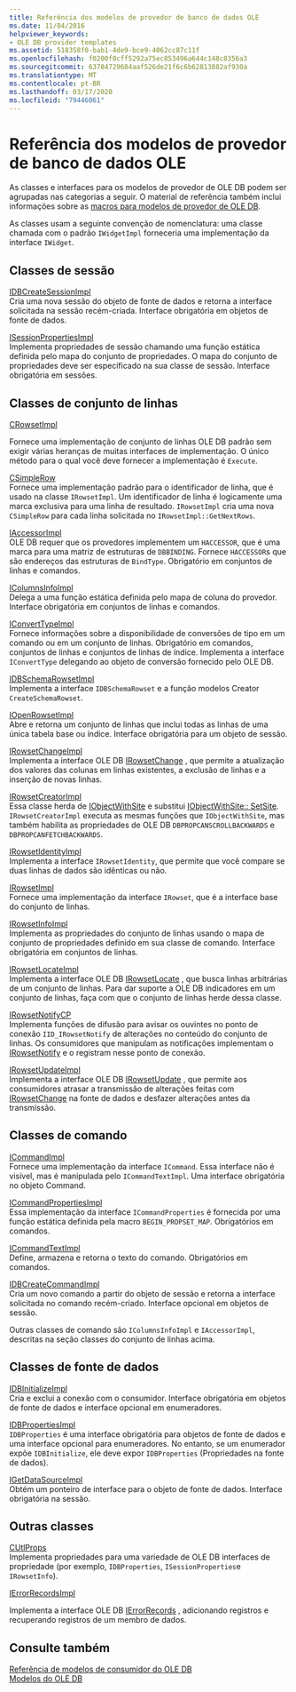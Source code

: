 ```yaml
---
title: Referência dos modelos de provedor de banco de dados OLE
ms.date: 11/04/2016
helpviewer_keywords:
- OLE DB provider templates
ms.assetid: 518358f0-bab1-4de9-bce9-4062cc87c11f
ms.openlocfilehash: f0200f0cff5292a75ec853496a644c148c8356a3
ms.sourcegitcommit: 63784729604aaf526de21f6c6b62813882af930a
ms.translationtype: MT
ms.contentlocale: pt-BR
ms.lasthandoff: 03/17/2020
ms.locfileid: "79446061"
---
```

# <a name="ole-db-provider-templates-reference"></a>Referência dos modelos de provedor de banco de dados OLE

As classes e interfaces para os modelos de provedor de OLE DB podem ser agrupadas nas categorias a seguir. O material de referência também inclui informações sobre as [macros para modelos de provedor de OLE DB](../../data/oledb/macros-for-ole-db-provider-templates.md).

As classes usam a seguinte convenção de nomenclatura: uma classe chamada com o padrão `IWidgetImpl` forneceria uma implementação da interface `IWidget`.

## <a name="session-classes"></a>Classes de sessão

[IDBCreateSessionImpl](../../data/oledb/idbcreatesessionimpl-class.md)<br/>
Cria uma nova sessão do objeto de fonte de dados e retorna a interface solicitada na sessão recém-criada. Interface obrigatória em objetos de fonte de dados.

[ISessionPropertiesImpl](../../data/oledb/isessionpropertiesimpl-class.md)<br/>
Implementa propriedades de sessão chamando uma função estática definida pelo mapa do conjunto de propriedades. O mapa do conjunto de propriedades deve ser especificado na sua classe de sessão. Interface obrigatória em sessões.

## <a name="rowset-classes"></a>Classes de conjunto de linhas

[CRowsetImpl](../../data/oledb/crowsetimpl-class.md)

Fornece uma implementação de conjunto de linhas OLE DB padrão sem exigir várias heranças de muitas interfaces de implementação. O único método para o qual você deve fornecer a implementação é `Execute`.

[CSimpleRow](../../data/oledb/csimplerow-class.md)<br/>
Fornece uma implementação padrão para o identificador de linha, que é usado na classe `IRowsetImpl`. Um identificador de linha é logicamente uma marca exclusiva para uma linha de resultado. `IRowsetImpl` cria uma nova `CSimpleRow` para cada linha solicitada no `IRowsetImpl::GetNextRows`.

[IAccessorImpl](../../data/oledb/iaccessorimpl-class.md)<br/>
OLE DB requer que os provedores implementem um `HACCESSOR`, que é uma marca para uma matriz de estruturas de `DBBINDING`. Fornece `HACCESSOR`s que são endereços das estruturas de `BindType`. Obrigatório em conjuntos de linhas e comandos.

[IColumnsInfoImpl](../../data/oledb/icolumnsinfoimpl-class.md)<br/>
Delega a uma função estática definida pelo mapa de coluna do provedor. Interface obrigatória em conjuntos de linhas e comandos.

[IConvertTypeImpl](../../data/oledb/iconverttypeimpl-class.md)<br/>
Fornece informações sobre a disponibilidade de conversões de tipo em um comando ou em um conjunto de linhas. Obrigatório em comandos, conjuntos de linhas e conjuntos de linhas de índice. Implementa a interface `IConvertType` delegando ao objeto de conversão fornecido pelo OLE DB.

[IDBSchemaRowsetImpl](../../data/oledb/idbschemarowsetimpl-class.md)<br/>
Implementa a interface `IDBSchemaRowset` e a função modelos Creator `CreateSchemaRowset`.

[IOpenRowsetImpl](../../data/oledb/iopenrowsetimpl-class.md)<br/>
Abre e retorna um conjunto de linhas que inclui todas as linhas de uma única tabela base ou índice. Interface obrigatória para um objeto de sessão.

[IRowsetChangeImpl](../../data/oledb/irowsetchangeimpl-class.md)<br/>
Implementa a interface OLE DB [IRowsetChange](/previous-versions/windows/desktop/ms715790(v=vs.85)) , que permite a atualização dos valores das colunas em linhas existentes, a exclusão de linhas e a inserção de novas linhas.

[IRowsetCreatorImpl](../../data/oledb/irowsetcreatorimpl-class.md)<br/>
Essa classe herda de [IObjectWithSite](/windows/win32/api/ocidl/nn-ocidl-iobjectwithsite) e substitui [IObjectWithSite:: SetSite](/windows/win32/api/ocidl/nf-ocidl-iobjectwithsite-setsite). `IRowsetCreatorImpl` executa as mesmas funções que `IObjectWithSite`, mas também habilita as propriedades de OLE DB `DBPROPCANSCROLLBACKWARDS` e `DBPROPCANFETCHBACKWARDS`.

[IRowsetIdentityImpl](../../data/oledb/irowsetidentityimpl-class.md)<br/>
Implementa a interface `IRowsetIdentity`, que permite que você compare se duas linhas de dados são idênticas ou não.

[IRowsetImpl](../../data/oledb/irowsetimpl-class.md)<br/>
Fornece uma implementação da interface `IRowset`, que é a interface base do conjunto de linhas.

[IRowsetInfoImpl](../../data/oledb/irowsetinfoimpl-class.md)<br/>
Implementa as propriedades do conjunto de linhas usando o mapa de conjunto de propriedades definido em sua classe de comando. Interface obrigatória em conjuntos de linhas.

[IRowsetLocateImpl](../../data/oledb/irowsetlocateimpl-class.md)<br/>
Implementa a interface OLE DB [IRowsetLocate](/previous-versions/windows/desktop/ms721190(v=vs.85)) , que busca linhas arbitrárias de um conjunto de linhas. Para dar suporte a OLE DB indicadores em um conjunto de linhas, faça com que o conjunto de linhas herde dessa classe.

[IRowsetNotifyCP](../../data/oledb/irowsetnotifycp-class.md)<br/>
Implementa funções de difusão para avisar os ouvintes no ponto de conexão `IID_IRowsetNotify` de alterações no conteúdo do conjunto de linhas. Os consumidores que manipulam as notificações implementam o [IRowsetNotify](/previous-versions/windows/desktop/ms712959(v=vs.85)) e o registram nesse ponto de conexão.

[IRowsetUpdateImpl](../../data/oledb/irowsetupdateimpl-class.md)<br/>
Implementa a interface OLE DB [IRowsetUpdate](/previous-versions/windows/desktop/ms714401(v=vs.85)) , que permite aos consumidores atrasar a transmissão de alterações feitas com [IRowsetChange](/previous-versions/windows/desktop/ms715790(v=vs.85)) na fonte de dados e desfazer alterações antes da transmissão.

## <a name="command-classes"></a>Classes de comando

[ICommandImpl](../../data/oledb/icommandimpl-class.md)<br/>
Fornece uma implementação da interface `ICommand`. Essa interface não é visível, mas é manipulada pelo `ICommandTextImpl`. Uma interface obrigatória no objeto Command.

[ICommandPropertiesImpl](../../data/oledb/icommandpropertiesimpl-class.md)<br/>
Essa implementação da interface `ICommandProperties` é fornecida por uma função estática definida pela macro `BEGIN_PROPSET_MAP`. Obrigatórios em comandos.

[ICommandTextImpl](../../data/oledb/icommandtextimpl-class.md)<br/>
Define, armazena e retorna o texto do comando. Obrigatórios em comandos.

[IDBCreateCommandImpl](../../data/oledb/idbcreatecommandimpl-class.md)<br/>
Cria um novo comando a partir do objeto de sessão e retorna a interface solicitada no comando recém-criado. Interface opcional em objetos de sessão.

Outras classes de comando são `IColumnsInfoImpl` e `IAccessorImpl`, descritas na seção classes do conjunto de linhas acima.

## <a name="data-source-classes"></a>Classes de fonte de dados

[IDBInitializeImpl](../../data/oledb/idbinitializeimpl-class.md)<br/>
Cria e exclui a conexão com o consumidor. Interface obrigatória em objetos de fonte de dados e interface opcional em enumeradores.

[IDBPropertiesImpl](../../data/oledb/idbpropertiesimpl-class.md)<br/>
`IDBProperties` é uma interface obrigatória para objetos de fonte de dados e uma interface opcional para enumeradores. No entanto, se um enumerador expõe `IDBInitialize`, ele deve expor `IDBProperties` (Propriedades na fonte de dados).

[IGetDataSourceImpl](../../data/oledb/igetdatasourceimpl-class.md)<br/>
Obtém um ponteiro de interface para o objeto de fonte de dados. Interface obrigatória na sessão.

## <a name="other-classes"></a>Outras classes

[CUtlProps](../../data/oledb/cutlprops-class.md)<br/>
Implementa propriedades para uma variedade de OLE DB interfaces de propriedade (por exemplo, `IDBProperties`, `ISessionProperties`e `IRowsetInfo`).

[IErrorRecordsImpl](../../data/oledb/ierrorrecordsimpl-class.md)

Implementa a interface OLE DB [IErrorRecords](/previous-versions/windows/desktop/ms718112(v=vs.85)) , adicionando registros e recuperando registros de um membro de dados.

## <a name="see-also"></a>Consulte também

[Referência de modelos de consumidor do OLE DB](../../data/oledb/ole-db-consumer-templates-reference.md)<br/>
[Modelos do OLE DB](../../data/oledb/ole-db-templates.md)